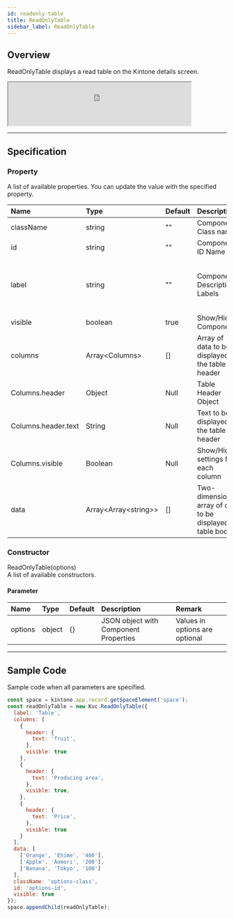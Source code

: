 ```yaml
---
id: readonly-table
title: ReadOnlyTable
sidebar_label: ReadOnlyTable
---
```


## Overview

ReadOnlyTable displays a read table on the Kintone details screen.

<iframe src="https://kuc-storybook.netlify.app/iframe.html?id=readonly-table--document" title="readonly-table image" width="420px" height="100px"></iframe>

---

## Specification

### Property

A list of available properties. You can update the value with the specified property.

| Name   | Type | Default | Description | Remark |
| :--- | :--- | :--- | :--- | :--- |
| className | string | ""  | Component Class name | |
| id | string | ""  | Component ID Name | |
| label | string | ""  | Component Description Labels | Label is not displayed for unspecified or empty characters |
| visible | boolean | true | Show/Hide Components | |
| columns | Array\<Columns\> | []  | Array of data to be displayed in the table header | Output an error if Columns is not an array |
| Columns.header | Object | Null | Table Header Object | |
| Columns.header.text | String | Null | Text to be displayed in the table header | |
| Columns.visible | Boolean | Null | Show/Hide settings for each column | |
| data | Array\<Array\<string\>\> | []  | Two-dimensional array of data to be displayed on table body | Output an error when the value in data, data is not an array |

### Constructor

ReadOnlyTable(options)<br>
A list of available constructors.

#### Parameter
| Name | Type | Default | Description | Remark |
| :--- | :--- | :--- | :--- | :--- |
| options | object | {} | JSON object with Component Properties | Values in options are optional |

---
## Sample Code

Sample code when all parameters are specified.

```javascript
const space = kintone.app.record.getSpaceElement('space');
const readOnlyTable = new Kuc.ReadOnlyTable({
  label: 'Table',
  columns: [
    {
      header: {
        text: 'fruit',
      },
      visible: true
    },
    {
      header: {
        text: 'Producing area',
      },
      visible: true,
    },
    {
      header: {
        text: 'Price',
      },
      visible: true
    }
  ],
  data: [
    ['Orange', 'Ehime', '400'],
    ['Apple', 'Aomori', '200'],
    ['Banana', 'Tokyo', '100']
  ],
  className: 'options-class',
  id: 'options-id',
  visible: true
});
space.appendChild(readOnlyTable);
```

